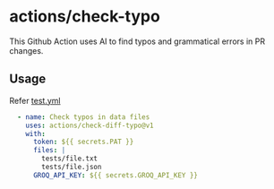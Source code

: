 # actions/check-typo

This Github Action uses AI to find typos and grammatical errors in PR changes.

## Usage
Refer [test.yml](./.github/workflows/test.yml)
```yaml
  - name: Check typos in data files
    uses: actions/check-diff-typo@v1
    with:
      token: ${{ secrets.PAT }}
      files: |
        tests/file.txt
        tests/file.json
      GROQ_API_KEY: ${{ secrets.GROQ_API_KEY }}
```
